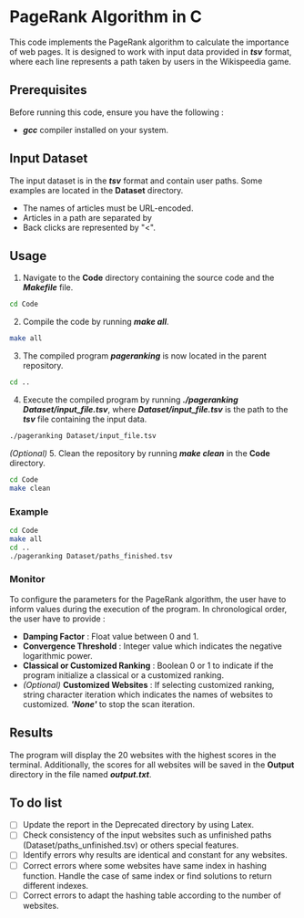# PageRank Algorithm in C #

This code implements the PageRank algorithm to calculate the importance of web pages. It is designed to work with input data provided in ***tsv*** format, where each line represents a path taken by users in the Wikispeedia game.

## Prerequisites ##

Before running this code, ensure you have the following :

- ***gcc*** compiler installed on your system.

## Input Dataset ## 

The input dataset is in the ***tsv*** format and contain user paths. Some examples are located in the **Dataset** directory.
- The names of articles must be URL-encoded.
- Articles in a path are separated by
- Back clicks are represented by "<".

## Usage ##

1. Navigate to the **Code** directory containing the source code and the ***Makefile*** file.
```bash
cd Code
```
2. Compile the code by running ***make all***.
```bash
make all
```
3. The compiled program ***pageranking*** is now located in the parent repository.
```bash
cd ..
```
4. Execute the compiled program by running ***./pageranking Dataset/input_file.tsv***, where ***Dataset/input_file.tsv*** is the path to the ***tsv*** file containing the input data.
```bash
./pageranking Dataset/input_file.tsv
```
*(Optional)* 5. Clean the repository by running ***make clean*** in the **Code** directory.
```bash
cd Code
make clean
```

### Example ###

```bash
cd Code
make all
cd ..
./pageranking Dataset/paths_finished.tsv
```

### Monitor ###

To configure the parameters for the PageRank algorithm, the user have to inform values during the execution of the program. In chronological order, the user have to provide :
- **Damping Factor** : Float value between 0 and 1.
- **Convergence Threshold** : Integer value which indicates the negative logarithmic power.
- **Classical or Customized Ranking** : Boolean 0 or 1 to indicate if the program initialize a classical or a customized ranking.
- *(Optional)* **Customized Websites** : If selecting customized ranking, string character iteration which indicates the names of websites to customized. ***'None'*** to stop the scan iteration.

## Results ##

The program will display the 20 websites with the highest scores in the terminal. Additionally, the scores for all websites will be saved in the **Output** directory in the file named ***output.txt***.

## To do list ##

- [ ] Update the report in the Deprecated directory by using Latex.
- [ ] Check consistency of the input websites such as unfinished paths (Dataset/paths_unfinished.tsv) or others special features.
- [ ] Identify errors why results are identical and constant for any websites.
- [ ] Correct errors where some websites have same index in hashing function. Handle the case of same index or find solutions to return different indexes.
- [ ] Correct errors to adapt the hashing table according to the number of websites.
